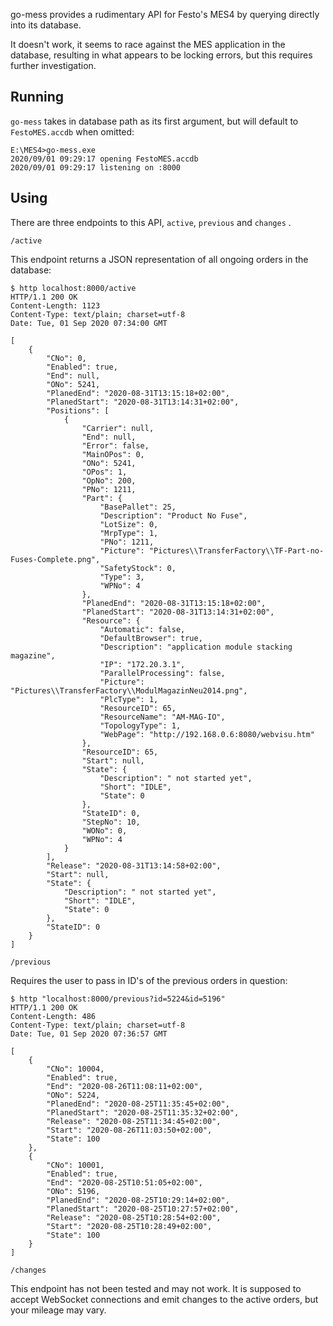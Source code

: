 go-mess provides a rudimentary API for Festo's MES4 by querying directly into its database. 

It doesn't work, it seems to race against the MES application in the database, resulting in what appears to be locking errors, but this requires further investigation.

## Running
`go-mess` takes in database path as its first argument, but will default to `FestoMES.accdb` when omitted:

```
E:\MES4>go-mess.exe
2020/09/01 09:29:17 opening FestoMES.accdb
2020/09/01 09:29:17 listening on :8000
```

## Using
There are three endpoints to this API, `active`, `previous` and `changes` . 

`/active`

This endpoint returns a JSON representation of all ongoing orders in the database:

```
$ http localhost:8000/active
HTTP/1.1 200 OK
Content-Length: 1123
Content-Type: text/plain; charset=utf-8
Date: Tue, 01 Sep 2020 07:34:00 GMT

[
    {
        "CNo": 0,
        "Enabled": true,
        "End": null,
        "ONo": 5241,
        "PlanedEnd": "2020-08-31T13:15:18+02:00",
        "PlanedStart": "2020-08-31T13:14:31+02:00",
        "Positions": [
            {
                "Carrier": null,
                "End": null,
                "Error": false,
                "MainOPos": 0,
                "ONo": 5241,
                "OPos": 1,
                "OpNo": 200,
                "PNo": 1211,
                "Part": {
                    "BasePallet": 25,
                    "Description": "Product No Fuse",
                    "LotSize": 0,
                    "MrpType": 1,
                    "PNo": 1211,
                    "Picture": "Pictures\\TransferFactory\\TF-Part-no-Fuses-Complete.png",
                    "SafetyStock": 0,
                    "Type": 3,
                    "WPNo": 4
                },
                "PlanedEnd": "2020-08-31T13:15:18+02:00",
                "PlanedStart": "2020-08-31T13:14:31+02:00",
                "Resource": {
                    "Automatic": false,
                    "DefaultBrowser": true,
                    "Description": "application module stacking magazine",
                    "IP": "172.20.3.1",
                    "ParallelProcessing": false,
                    "Picture": "Pictures\\TransferFactory\\ModulMagazinNeu2014.png",
                    "PlcType": 1,
                    "ResourceID": 65,
                    "ResourceName": "AM-MAG-IO",
                    "TopologyType": 1,
                    "WebPage": "http://192.168.0.6:8080/webvisu.htm"
                },
                "ResourceID": 65,
                "Start": null,
                "State": {
                    "Description": " not started yet",
                    "Short": "IDLE",
                    "State": 0
                },
                "StateID": 0,
                "StepNo": 10,
                "WONo": 0,
                "WPNo": 4
            }
        ],
        "Release": "2020-08-31T13:14:58+02:00",
        "Start": null,
        "State": {
            "Description": " not started yet",
            "Short": "IDLE",
            "State": 0
        },
        "StateID": 0
    }
]

```

`/previous` 

Requires the user to pass in ID's of the previous orders in question:

```
$ http "localhost:8000/previous?id=5224&id=5196"
HTTP/1.1 200 OK
Content-Length: 486
Content-Type: text/plain; charset=utf-8
Date: Tue, 01 Sep 2020 07:36:57 GMT

[
    {
        "CNo": 10004,
        "Enabled": true,
        "End": "2020-08-26T11:08:11+02:00",
        "ONo": 5224,
        "PlanedEnd": "2020-08-25T11:35:45+02:00",
        "PlanedStart": "2020-08-25T11:35:32+02:00",
        "Release": "2020-08-25T11:34:45+02:00",
        "Start": "2020-08-26T11:03:50+02:00",
        "State": 100
    },
    {
        "CNo": 10001,
        "Enabled": true,
        "End": "2020-08-25T10:51:05+02:00",
        "ONo": 5196,
        "PlanedEnd": "2020-08-25T10:29:14+02:00",
        "PlanedStart": "2020-08-25T10:27:57+02:00",
        "Release": "2020-08-25T10:28:54+02:00",
        "Start": "2020-08-25T10:28:49+02:00",
        "State": 100
    }
]

```

`/changes`

This endpoint has not been tested and may not work. It is supposed to accept WebSocket connections and emit changes to the active orders, but your mileage may vary.
